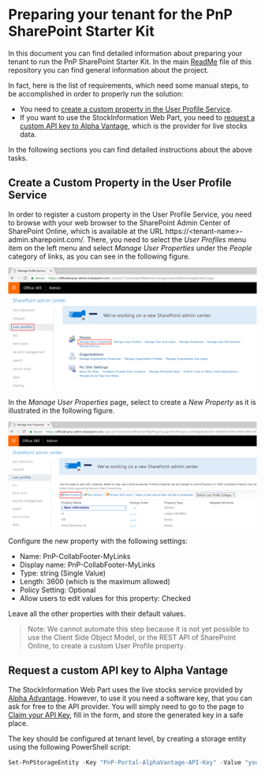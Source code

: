 # Preparing your tenant for the PnP SharePoint Starter Kit

In this document you can find detailed information about preparing your tenant to run the PnP SharePoint Starter Kit. In the main [ReadMe](./README.md) file of this repository you can find general information about the project.

In fact, here is the list of requirements, which need some manual steps, to be accomplished in order to properly run the solution:

* You need to [create a custom property in the User Profile Service](#UPSCustomProperty).
* If you want to use the StockInformation Web Part, you need to [request a custom API key to Alpha Vantage](#APIKeyAlphaVantage), which is the provider for live stocks data.

In the following sections you can find detailed instructions about the above tasks.

<a name="UPSCustomProperty"></a>
## Create a Custom Property in the User Profile Service

In order to register a custom property in the User Profile Service, you need to browse with your web browser to the SharePoint Admin Center of SharePoint Online, which is available at the URL https://&lt;tenant-name&gt;-admin.sharepoint.com/.
There, you need to select the *User Profiles* menu item on the left menu and select *Manage User Properties* under the *People* category of links, as you can see in the following figure.

![The User Profiles Admin UI](../assets/images/UPS-Custom-Property-01.png)

In the *Manage User Properties* page, select to     create a *New Property* as it is illustrated in the following figure.

![The add New Property button](../assets/images/UPS-Custom-Property-02.png)

Configure the new property with the following settings:

* Name: PnP-CollabFooter-MyLinks
* Display name: PnP-CollabFooter-MyLinks
* Type: string (Single Value)
* Length: 3600 (which is the maximum allowed)
* Policy Setting: Optional
* Allow users to edit values for this property: Checked

Leave all the other properties with their default values.

> Note: We cannot automate this step because it is not yet possible to use the Client Side Object Model, or the REST API of SharePoint Online, to create a custom User Profile property.

<a name="APIKeyAlphaVantage"></a>
## Request a custom API key to Alpha Vantage

The StockInformation Web Part uses the live stocks service provided by [Alpha Advantage](https://www.alphavantage.co/). However, to use it you need a software key, that you can ask for free to the API provider. You will simply need to go to the page to [Claim your API Key](https://www.alphavantage.co/support/#api-key), fill in the form, and store the generated key in a safe place.

The key should be configured at tenant level, by creating a storage entity using the following PowerShell script:

```powershell
Set-PnPStorageEntity -Key "PnP-Portal-AlphaVantage-API-Key" -Value "your-api-key" -Comment "API Key for Alpha Advantage REST Stock service" -Description "API Key for Alpha Advantage REST Stock service"
```
